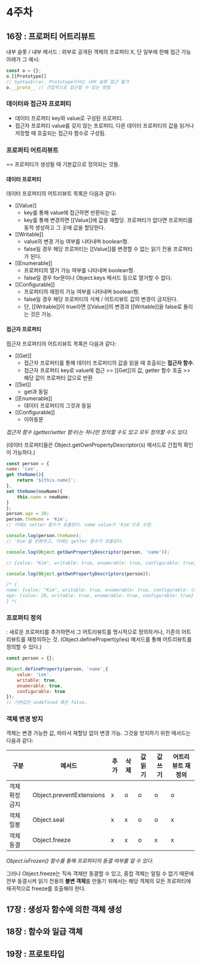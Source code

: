 # 4주차
## 16장 : 프로퍼티 어트리뷰트

내부 슬롯 / 내부 메서드 : 외부로 공개된 객체의 프로퍼티 X, 단 일부에 한해 접근 가능
아래가 그 예시:
```javascript
const o = {};
o.[[Prototype]] 
// SyntaxError, Prototype이라는 내부 슬롯 접근 불가
o.__proto__ // 간접적으로 접근할 수 있는 방법
```

### 데이터와 접근자 프로퍼티
- 데이터 프로퍼티
key와 value로 구성된 프로퍼티.
- 접근자 프로퍼티
value를 갖지 않는 프로퍼티. 
다른 데이터 프로퍼티의 값을 읽거나 저장할 때 호출되는 접근자 함수로 구성됨.

### **프로퍼티 어트리뷰트** 
== 프로퍼티가 생성될 때 기본값으로 정의되는 것들.

#### 데이터 프로퍼티
데이터 프로퍼티의 어트리뷰트 목록은 다음과 같다:
- [[Value]]
    - key를 통해 value에 접근하면 반환되는 값.
    - key를 통해 변경하면 [[Value]]에 값을 재할당. 프로퍼티가 없다면 프로퍼티를 동적 생성하고 그 곳에 값을 할당한다.
- [[Writable]]
    - value의 변경 가능 여부를 나타내며 boolean형.
    - false일 경우 해당 프로퍼티는 [[Value]]를 변경할 수 없는 읽기 전용 프로퍼티가 된다.
- [[Enumerable]]
    - 프로퍼티의 열거 가능 여부를 나타내며 boolean형.
    - false일 경우 for문이나 Object.keys 메서드 등으로 열거할 수 없다.
- [[Configurable]]
    - 프로퍼티의 재정의 가능 여부를 나타내며 boolean형.
    - false일 경우 해당 프로퍼티의 삭제 / 어트리뷰트 값의 변경이 금지된다.
    - 단, [[Writable]]이 true라면 [[Value]]의 변경과 [[Writable]]을 false로 돌리는 것은 가능.

#### 접근자 프로퍼티
접근자 프로퍼티의 어트리뷰트 목록은 다음과 같다: 
- [[Get]]
    - 접근자 프로퍼티를 통해 데이터 프로퍼티의 값을 읽을 때 호출되는 **접근자 함수**.
    - 접근자 프로퍼티 key로 value에 접근 >> [[Get]]의 값, getter 함수 호출 >> 해당 값이 프로퍼티 값으로 반환
- [[Set]]
    - get과 동일
- [[Enumerable]]
    - 데이터 프로퍼티의 그것과 동일
- [[Configurable]]
    - 이하동문

 *접근자 함수 (getter/setter 함수)는 하나만 정의할 수도 있고 모두 정의할 수도 있다.*

(데이터 프로퍼티들은 Object.getOwnPropertyDescriptor(s) 메서드로 간접적 확인이 가능하다.)
```javascript
const person = {
name: 'Lee',
get theName(){
    return '${this.name}';
},
set theName(newName){
    this.name = newName;
}
};
person.age = 20;
person.theName = 'Kim';
// 이때는 setter 함수가 호출된다. name value가 'Kim'으로 수정.

console.log(person.theName);
// 'Kim'을 반환하고, 이때는 getter 함수가 호출된다.

console.log(Object.getOwnPropertyDescriptor(person, 'name'));

// {value: "Kim", writable: true, enumerable: true, configurable: true}

console.log(Object.getOwnPropertyDescriptors(person));

/* {
name: {value: "Kim", writable: true, enumerable: true, configurable: true}
age: {value: 20, writable: true, enumerable: true, configurable: true}
} */
```

### 프로퍼티 정의
: 새로운 프로퍼티를 추가하면서 그 어트리뷰트를 명시적으로 정의하거나, 기존의 어트리뷰트를 재정의하는 것.
(Object.definePropert(y/ies) 메서드를 통해 어트리뷰트를 정의할 수 있다.)
``` javascript
const person = {};

Object.defineProperty(person, 'name',{
    value: 'Lee'.
    writable: true,
    enumerable: true,
    configurable: true
});
// 기본값은 undefined 혹은 false.
```

### 객체 변경 방지
객체는 변경 가능한 값, 따라서 재할당 없이 변경 가능.
그것을 방지하기 위한 메서드는 다음과 같다:

|구분|메서드|추가|삭제|값 읽기|값 쓰기|어트리뷰트 재정의|
|----|-------|-----|-----|-----|-----|--------|
|객체 확장 금지|Object.preventExtensions|x|o|o|o|o|
|객체 밀봉|Object.seal|x|x|o|o|x|
|객체 동결|Object.freeze|x|x|o|x|x|

*Object.isFrozen() 함수를 통해 프로퍼티의 동결 여부를 알 수 있다.*

그러나 Object.freeze는 직속 객체만 동결할 수 있고, 중첩 객체는 얼릴 수 없기 때문에 전부 동결시켜 읽기 전용의 **불변 객체**를 만들기 위해서는 해당 객체의 모든 프로퍼티에 재귀적으로 freeze를 호출해야 한다.

## 17장 : 생성자 함수에 의한 객체 생성
## 18장 : 함수와 일급 객체
## 19장 : 프로토타입